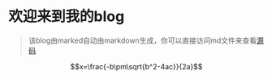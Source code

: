 欢迎来到我的blog
==================

> 该blog由marked自动由markdown生成，你可以直接访问md文件来查看[源码](README.md)


$$x=\frac{-b\pm\sqrt{b^2-4ac}}{2a}$$

